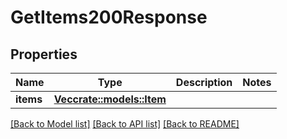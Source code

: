 # GetItems200Response

## Properties

Name | Type | Description | Notes
------------ | ------------- | ------------- | -------------
**items** | [**Vec<crate::models::Item>**](item.md) |  | 

[[Back to Model list]](../README.md#documentation-for-models) [[Back to API list]](../README.md#documentation-for-api-endpoints) [[Back to README]](../README.md)


